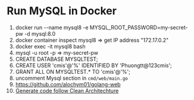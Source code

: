 # Run MySQL in Docker
1. docker run --name mysql8 -e MYSQL_ROOT_PASSWORD=my-secret-pw -d mysql:8.0
2. docker container inspect mysql8 => get IP address "172.17.0.2"
3. docker exec -it mysql8 bash
4. mysql -u root -p => my-secret-pw
5. CREATE DATABASE MYSQLTEST;
6. CREATE USER 'cmis'@'%' IDENTIFIED BY 'Phuongtt@123cmis';
7. GRANT ALL ON MYSQLTEST.* TO 'cmis'@'%';
8. uncomment Mysql section in `cmd/web/main.go`
9. <https://github.com/alochym01/golang-web>
10. [Generate code follow Clean Architechture](https://sf9v.github.io/posts/generating-the-repository-pattern-in-go/)